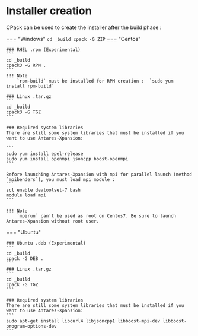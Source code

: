 # Installer creation
CPack can be used to create the installer after the build phase :

=== "Windows"
    ```
    cd _build
    cpack -G ZIP
    ```
=== "Centos"

    ### RHEL .rpm (Experimental)
    ```
    cd _build
    cpack3 -G RPM .
    ```
    !!! Note
        `rpm-build` must be installed for RPM creation :  `sudo yum install rpm-build`

    ### Linux .tar.gz
    ```
    cd _build
    cpack3 -G TGZ
    ```
    
    ### Required system libraries
    There are still some system libraries that must be installed if you want to use Antares-Xpansion:
    
    ```
    sudo yum install epel-release
    sudo yum install openmpi jsoncpp boost-openmpi
    ```
    
    Before launching Antares-Xpansion with mpi for parallel launch (method `mpibenders`), you must load mpi module :
    ```
    scl enable devtoolset-7 bash
    module load mpi
    ```
    
    !!! Note
        `mpirun` can't be used as root on Centos7. Be sure to launch Antares-Xpansion without root user.

=== "Ubuntu"

    ### Ubuntu .deb (Experimental)
    ```
    cd _build
    cpack -G DEB .
    ```
    ### Linux .tar.gz
    ```
    cd _build
    cpack -G TGZ
    ```
    
    ### Required system libraries
    There are still some system libraries that must be installed if you want to use Antares-Xpansion:
    ```
    sudo apt-get install libcurl4 libjsoncpp1 libboost-mpi-dev libboost-program-options-dev
    ```